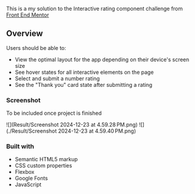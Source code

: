 This is a my solution to the Interactive rating component challenge from [Front End Mentor](https://www.frontendmentor.io/)

## Overview
Users should be able to:

- View the optimal layout for the app depending on their device's screen size
- See hover states for all interactive elements on the page
- Select and submit a number rating
- See the "Thank you" card state after submitting a rating

### Screenshot

To be included once project is finished

![](Result/Screenshot 2024-12-23 at 4.59.28 PM.png)
![](./Result/Screenshot 2024-12-23 at 4.59.40 PM.png)



### Built with

- Semantic HTML5 markup
- CSS custom properties
- Flexbox
- Google Fonts
- JavaScript
